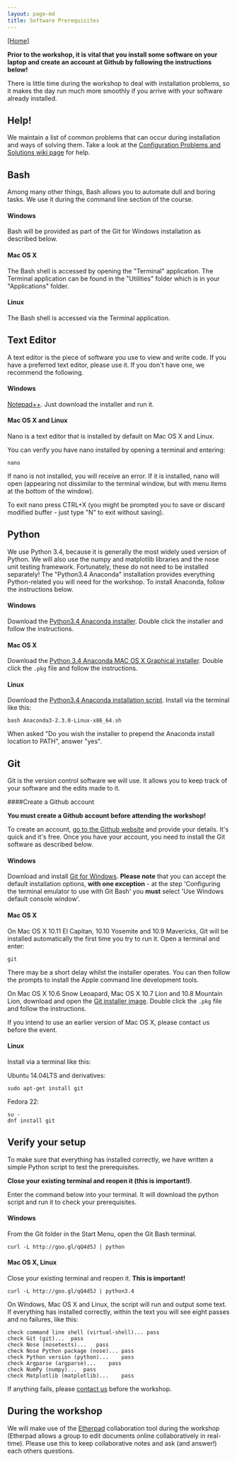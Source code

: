 ```yaml
---
layout: page-md
title: Software Prerequisites
---
```


[[Home]](https://southampton-rsg.github.io/2017-08-01-southampton-swc/)

**Prior to the workshop, it is vital that you install some software on your laptop and create an account at Github by following the instructions below!**

There is little time during the workshop to deal with installation problems, so it makes the day run much more smoothly if you arrive with your software already installed.

## Help!

We maintain a list of common problems that can occur during installation and ways of solving them. Take a look at the [Configuration Problems and Solutions wiki page](https://github.com/swcarpentry/workshop-template/wiki/Configuration-Problems-and-Solutions) for help.

<!-- 
If you still have trouble, we will run a **Software Installation surgery from 13.00 PM until 16.00 PM** on ***Tuesday, August 30, 2016***. This will take place in room 3013 (Simon Hettrick's office), Building 32, Highfield campus. If you would like to come along to the surgery, [email us to arrange a time](mailto:rsg-info@soton.ac.uk). 
-->

## Bash

Among many other things, Bash allows you to automate dull and boring tasks. We use it during the command line section of the course.

#### Windows

Bash will be provided as part of the Git for Windows installation as described below.

#### Mac OS X

The Bash shell is accessed by opening the "Terminal" application. The Terminal application can be found in the "Utilities" folder which is in your "Applications" folder.

#### Linux

The Bash shell is accessed via the Terminal application.

## Text Editor

A text editor is the piece of software you use to view and write code. If you have a preferred text editor, please use it. If you don&#39;t have one, we recommend the following.

#### Windows

[Notepad++](https://notepad-plus-plus.org/download/v6.9.2.html). Just download the installer and run it.

#### Mac OS X and Linux

Nano is a text editor that is installed by default on Mac OS X and Linux.

You can verify you have nano installed by opening a terminal and entering:</p>

~~~ {.code}
nano
~~~

If nano is not installed, you will receive an error. If it is installed, nano will open (appearing not dissimilar to the terminal window, but with menu items at the bottom of the window).

To exit nano press CTRL+X (you might be prompted you to save or discard modified buffer - just type "N" to exit without saving).


## Python

We use Python 3.4, because it is generally the most widely used version of Python. We will also use the numpy and matplotlib libraries and the nose unit testing framework. Fortunately, these do not need to be installed separately! The "Python3.4 Anaconda" installation provides everything Python-related you will need for the workshop. To install Anaconda, follow the instructions below.

#### Windows

Download the [Python3.4 Anaconda installer](https://repo.continuum.io/archive/Anaconda3-2.3.0-Windows-x86_64.exe). Double click the installer and follow the instructions.

#### Mac OS X

Download the [Python 3.4 Anaconda MAC OS X Graphical installer](https://repo.continuum.io/archive/Anaconda3-2.3.0-MacOSX-x86_64.pkg). Double click the `.pkg` file and follow the instructions.

#### Linux

Download the [Python3.4 Anaconda installation script](https://repo.continuum.io/archive/Anaconda3-2.3.0-Linux-x86_64.sh). Install via the terminal like this:

~~~{.code}
bash Anaconda3-2.3.0-Linux-x86_64.sh
~~~

When asked "Do you wish the installer to prepend the Anaconda install location to PATH", answer "yes".

## Git

Git is the version control software we will use. It allows you to keep track of your software and the edits made to it.

####Create a Github account

**You  must create a Github account before attending the workshop!**

To create an account, [go to the Github website](https://github.com/join) and provide your details. It's quick and it's free. Once you have your account, you need to install the Git software as described below.

#### Windows

Download and install [Git for Windows](http://git-scm.com/download/win). **Please note** that you can accept the default installation options, **with one exception** - at the step 'Configuring the terminal emulator to use with Git Bash' you **must** select 'Use Windows default console window'.

#### Mac OS X

On Mac OS X 10.11 El Capitan, 10.10 Yosemite and 10.9 Mavericks, Git will be installed automatically the first time you try to run it.  Open a terminal and enter:

~~~ {.code}
git
~~~

There may be a short delay whilst the installer operates. You can then follow the prompts to install the Apple command line development tools.

On Mac OS X 10.6 Snow Leoapard, Mac OS X 10.7 Lion and 10.8 Mountain Lion, download and open the [Git installer image](http://downloads.sourceforge.net/project/git-osx-installer/git-2.3.5-intel-universal-snow-leopard.dmg?r=http%3A%2F%2Fsourceforge.net%2Fprojects%2Fgit-osx-installer%2Ffiles%2F&ts=1441637770&use_mirror=kent). Double click the `.pkg` file and follow the instructions.

If you intend to use an earlier version of Mac OS X, please contact us before the event.

#### Linux

Install via a terminal like this:

Ubuntu 14.04LTS and derivatives:

~~~ {.code}
sudo apt-get install git
~~~

Fedora 22:

~~~ {.code}
su -
dnf install git
~~~

## Verify your setup

To make sure that everything has installed correctly, we have written a simple Python script to test the prerequisites.

**Close your existing terminal and reopen it (this is important!)**.

Enter the command below into your terminal. It will download the python script and run it to check your prerequisites. 

#### Windows

From the Git folder in the Start Menu, open the Git Bash terminal.

~~~ {.code}
curl -L http://goo.gl/qQ4d5J | python
~~~

#### Mac OS X, Linux

Close your existing terminal and reopen it.  **This is important!**

~~~ {.code}
curl -L http://goo.gl/qQ4d5J | python3.4
~~~


On Windows, Mac OS X and Linux, the script will run and output some text. If everything has installed correctly, within the text you will see eight passes and no failures, like this:

~~~ {.code}
check command line shell (virtual-shell)...	pass
check Git (git)...	pass
check Nose (nosetests)...	pass
check Nose Python package (nose)...	pass
check Python version (python)...	pass
check Argparse (argparse)...	pass
check NumPy (numpy)...	pass
check Matplotlib (matplotlib)...	pass
~~~

If anything fails, please [contact us](mailto:rsg-info@soton.ac.uk) before the workshop.

## During the workshop

We will make use of the [Etherpad](https://public.etherpad-mozilla.org/p/SWC-Soton-August2017) collaboration tool during the workshop (Etherpad allows a group to edit documents online collaboratively in real-time). Please use this to keep collaborative notes and ask (and answer!) each others questions.
